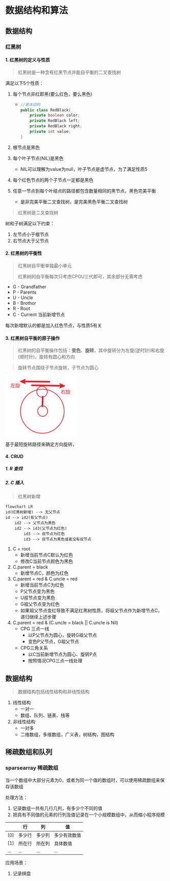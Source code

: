 # 数据结构和算法



## 数据结构

### 红黑树

#### 1. 红黑树的定义与性质

> 红黑树是一种含有红黑节点并能自平衡的二叉查找树

满足以下5个性质：

1. 每个节点非红即黑(要么红色，要么黑色)

   - ```java
     //基本结构
     public class RedBlack{
         private boolean color;
         private RedBlack left;
         private RedBlack right;
         private int value;
     }
     ```

2. 根节点是黑色

3. 每个叶子节点(NIL)是黑色

   - NIL可以理解为value为null，叶子节点是虚节点，为了满足性质5

4. 每个红色节点的两个子节点一定都是黑色

5. 任意一节点到每个叶结点的路径都包含数量相同的黑节点，黑色完美平衡

   - 是非完美平衡二叉查找树，是完美黑色平衡二叉查找树

> 红黑树是二叉查找树

树和子树满足以下约束：

1. 左节点小于根节点
2. 右节点大于父节点

#### 2. 红黑树的平衡性

> 红黑树自平衡单独最小单元
>
> 红黑树的自平衡每次只考虑CPGU三代即可，其余部分无需考虑

- G - Grandfather
- P - Parents
- U - Uncle
- B - Brothor
- R - Root
- C - Current 当前新增节点

每次新增默认的都是加入红色节点，与性质5有关

#### 3. 红黑树自平衡的原子操作

> 红黑树的自平衡操作包括：**变色**、**旋转**，其中旋转分为左旋(逆时针)和右旋(顺时针)，旋转有圆心和方向

> 旋转节点围绕子节点旋转，子节点为圆心

![image-20210830215845969](DataStructure&Algorithm.assets/image-20210830215845969.png)

基于最短旋转路径来确定方向旋转，

#### 4. CRUD

##### 1. R 查找

##### 2. C 插入

> 红黑树新增

```mermaid
flowchart LR
id(红黑树新增) --> 无父节点
id --> id2(有父节点)
	id2 --> 父节点为黑色
	id2 --> id3(父节点为红色)
		id3 --> 叔节点为红色
		id3 --> 叔节点为黑色或者没有叔节点
```

1. C = root
   - 新增当前节点C默认为红色
   - 修改C当前节点颜色为黑色
2. C.parent = black
   - 新增节点C，颜色为红色
3. C.parent = red & C.uncle = red
   - 新增当前节点C为红色
   - P父节点变为黑色
   - U叔节点变为黑色
   - G祖父节点变为红色
   - 如果祖父节点变红导致不满足红黑树性质，将祖父节点作为新增节点C，递归继续上述步骤
4. C.parent = red & (C.uncle = black || C.uncle is Nil)
   - CPG 三点一线
     - 以P父节点为圆心，旋转G祖父节点
     - 变色P父节点，G祖父节点
   - CPG三角关系
     - 以C当前新增节点为圆心、旋转P点
     - 按照情况CPG三点一线处理



## 数据结构

> 数据结构包括线性结构和非线性结构

1. 线性结构
   - 一对一
   - 数组、队列、链表、栈等
2. 非线性结构
   - 一对多 
   - 二维数组，多维数组，广义表，树结构，图结构

## 稀疏数组和队列

### sparsearray 稀疏数组

当一个数组中大部分元素为0，或者为同一个值的数组时，可以使用稀疏数组来保存该数组

处理方法：

1. 记录数组一共有几行几列，有多少个不同的值
2. 把具有不同值的元素的行列及值记录在一个小规模数组中，从而缩小程序规模

|      | 行     | 列     | 值           |
| ---- | ------ | ------ | ------------ |
| [0]  | 多少行 | 多少列 | 多少有效数值 |
| [1]  | 所在行 | 所在列 | 具体数值     |
| ...  | ...    | ...    | ...          |

应用场景：

1. 记录棋盘



